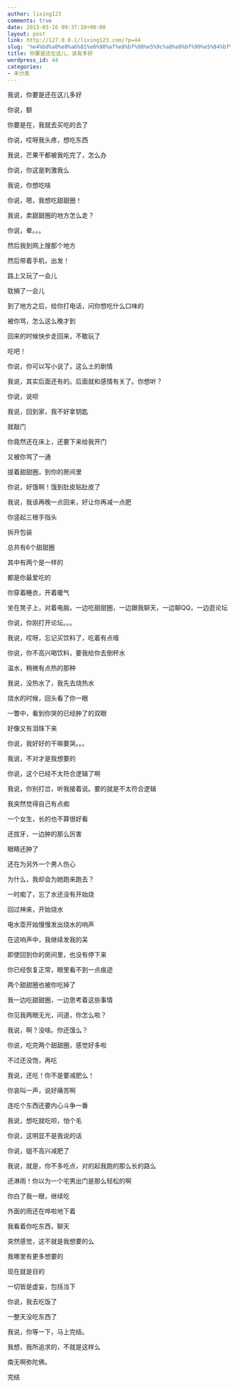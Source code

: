 ```yaml
---
author: lixing123
comments: true
date: 2013-03-16 09:37:18+00:00
layout: post
link: http://127.0.0.1/lixing123.com/?p=44
slug: '%e4%bd%a0%e8%a6%81%e6%98%af%e8%bf%98%e5%9c%a8%e8%bf%99%e5%84%bf%ef%bc%8c%e8%af%a5%e6%9c%89%e5%a4%9a%e5%a5%bd'
title: 你要是还在这儿，该有多好
wordpress_id: 44
categories:
- 未分类
---
```


我说，你要是还在这儿多好

你说，额

<!-- more -->

你要是在，我就去买吃的去了

你说，哎呀我头疼，想吃东西

我说，芒果干都被我吃完了，怎么办

你说，你这是刺激我么

我说，你想吃啥

你说，嗯，我想吃甜甜圈！

我说，卖甜甜圈的地方怎么走？

你说，晕。。。

然后我到网上搜那个地方

然后带着手机，出发！

路上又玩了一会儿

耽搁了一会儿

到了地方之后，给你打电话，问你想吃什么口味的

被你骂，怎么这么晚才到

回来的时候快步走回来，不敢玩了

吃吧！

你说，你可以写小说了，这么土的剧情

我说，其实后面还有的。后面就和感情有关了。你想听？

你说，说呗

我说，回到家，我不好拿钥匙

就敲门

你竟然还在床上，还要下来给我开门

又被你骂了一通

提着甜甜圈，到你的房间里

你说，好饿啊！饿到肚皮贴肚皮了

我说，我该再晚一点回来，好让你再减一点肥

你竖起三根手指头

拆开包装

总共有6个甜甜圈

其中有两个是一样的

都是你最爱吃的

你穿着睡衣，开着暖气

坐在凳子上，对着电脑，一边吃甜甜圈，一边跟我聊天，一边聊QQ，一边逛论坛

你说，你刚打开论坛。。。

我说，哎呀，忘记买饮料了，吃着有点噎

你说，你不高兴喝饮料，要我给你去倒杯水

温水，稍微有点热的那种

我说，没热水了，我先去烧热水

烧水的时候，回头看了你一眼

一瞥中，看到你哭的已经肿了的双眼

好像又有泪珠下来

你说，我好好的干嘛要哭。。。

我说，不对才是我想要的

你说，这个已经不太符合逻辑了啊

我说，你别打岔，听我接着说。要的就是不太符合逻辑

我突然觉得自己有点痴

一个女生，长的也不算很好看

还拔牙，一边肿的那么厉害

眼睛还肿了

还在为另外一个男人伤心

为什么，我却会为她跑来跑去？

一时痴了，忘了水还没有开始烧

回过神来，开始烧水

电水壶开始慢慢发出烧水的响声

在这响声中，我继续发我的呆

即使回到你的房间里，也没有停下来

你已经恢复正常，眼里看不到一点痕迹

两个甜甜圈也被你吃掉了

我一边吃甜甜圈，一边思考着这些事情

你见我两眼无光，问道，你怎么啦？

我说，啊？没啥。你还饿么？

你说，吃完两个甜甜圈，感觉好多啦

不过还没饱，再吃

我说，还吃！你不是要减肥么！

你哀叫一声，说好痛苦啊

连吃个东西还要内心斗争一番

我说，想吃就吃呗，怕个毛

你说，这明显不是我说的话

你说，姐不高兴减肥了

我说，就是，你不多吃点，对的起我跑的那么长的路么

还淋雨！你以为一个宅男出门是那么轻松的啊

你白了我一眼，继续吃

外面的雨还在哗啦地下着

我看着你吃东西，聊天

突然感觉，这不就是我想要的么

我哪里有更多想要的

现在就是目的

一切皆是虚妄，包括当下

你说，我去吃饭了

一整天没吃东西了

我说，你等一下，马上完结。

我想，我所追求的，不就是这样么

南无啊弥陀佛。

完结
